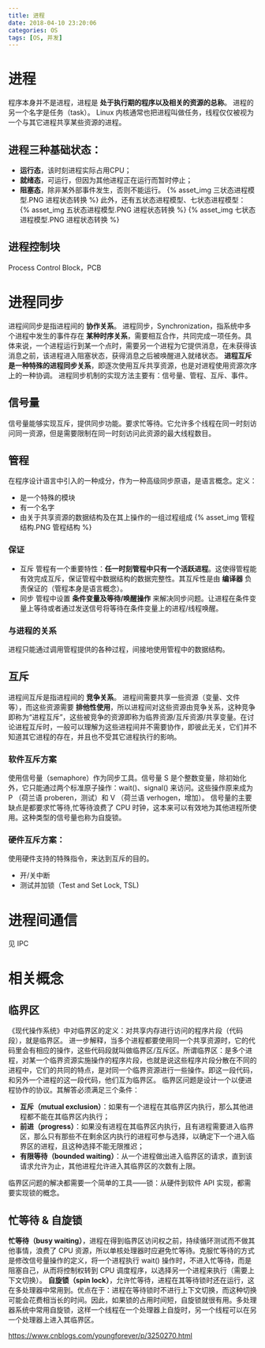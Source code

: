 ```yaml
---
title: 进程
date: 2018-04-10 23:20:06
categories: OS
tags: [OS, 并发]
---
```

# 进程
程序本身并不是进程，进程是 **处于执行期的程序以及相关的资源的总称**。
进程的另一个名字是任务（task）。
Linux 内核通常也把进程叫做任务，线程仅仅被视为一个与其它进程共享某些资源的进程。

## 进程三种基础状态：
* **运行态**，该时刻进程实际占用CPU；
* **就绪态**，可运行，但因为其他进程正在运行而暂时停止；
* **阻塞态**，除非某外部事件发生，否则不能运行。
{% asset_img 三状态进程模型.PNG 进程状态转换 %}
此外，还有五状态进程模型、七状态进程模型：
{% asset_img 五状态进程模型.PNG 进程状态转换 %}
{% asset_img 七状态进程模型.PNG 进程状态转换 %}

## 进程控制块
Process Control Block，PCB


# 进程同步
进程间同步是指进程间的 **协作关系**。
进程同步，Synchronization，指系统中多个进程中发生的事件存在 **某种时序关系**，需要相互合作，共同完成一项任务。具体来说，一个进程运行到某一个点时，需要另一个进程为它提供消息，在未获得该消息之前，该进程进入阻塞状态，获得消息之后被唤醒进入就绪状态。
**进程互斥是一种特殊的进程同步关系**，即逐次使用互斥共享资源，也是对进程使用资源次序上的一种协调。
进程同步机制的实现方法主要有：信号量、管程、互斥、事件。

## 信号量
信号量能够实现互斥，提供同步功能。要求忙等待。它允许多个线程在同一时刻访问同一资源，但是需要限制在同一时刻访问此资源的最大线程数目。

## 管程
在程序设计语言中引入的一种成分，作为一种高级同步原语，是语言概念。定义：
* 是一个特殊的模块
* 有一个名字
* 由关于共享资源的数据结构及在其上操作的一组过程组成
{% asset_img 管程结构.PNG 管程结构 %}

### 保证
* 互斥
管程有一个重要特性：**任一时刻管程中只有一个活跃进程**。这使得管程能有效完成互斥，保证管程中数据结构的数据完整性。其互斥性是由 **编译器** 负责保证的（管程本身是语言概念）。
* 同步
管程中设置 **条件变量及等待/唤醒操作** 来解决同步问题。让进程在条件变量上等待或者通过发送信号将等待在条件变量上的进程/线程唤醒。

### 与进程的关系
进程只能通过调用管程提供的各种过程，间接地使用管程中的数据结构。

## 互斥
进程间互斥是指进程间的 **竞争关系**。
进程间需要共享一些资源（变量、文件等），而这些资源需要 **排他性使用**，所以进程间对这些资源由竞争关系，这种竞争即称为“进程互斥”，这些被竞争的资源即称为临界资源/互斥资源/共享变量。在讨论进程互斥时，一般可以理解为这些进程间并不需要协作，即彼此无关，它们并不知道其它进程的存在，并且也不受其它进程执行的影响。

### 软件互斥方案
使用信号量（semaphore）作为同步工具。信号量 S 是个整数变量，除初始化外，它只能通过两个标准原子操作：wait()、signal() 来访问。这些操作原来成为 P （荷兰语 proberen，测试）和 V （荷兰语 verhogen，增加）。
信号量的主要缺点是都要求忙等待,忙等待浪费了 CPU 时钟，这本来可以有效地为其他进程所使用。这种类型的信号量也称为自旋锁。

### 硬件互斥方案：
使用硬件支持的特殊指令，来达到互斥的目的。
* 开/关中断
* 测试并加锁（Test and Set Lock, TSL)


# 进程间通信
见 IPC


# 相关概念

## 临界区
《现代操作系统》中对临界区的定义：对共享内存进行访问的程序片段（代码段），就是临界区。
进一步解释，当多个进程都要使用同一个共享资源时，它的代码里会有相应的操作，这些代码段就叫做临界区/互斥区。所谓临界区：是多个进程，对某一个临界资源实施操作的程序片段，也就是说这些程序片段分散在不同的进程中，它们的共同的特点，是对同一个临界资源进行一些操作。即这一段代码，和另外一个进程的这一段代码，他们互为临界区。
临界区问题是设计一个以便进程协作的协议。其解答必须满足三个条件：
* **互斥（mutual exclusion）**：如果有一个进程在其临界区内执行，那么其他进程都不能在其临界区内执行；
* **前进（progress）**：如果没有进程在其临界区内执行，且有进程需要进入临界区，那么只有那些不在剩余区内执行的进程可参与选择，以确定下一个进入临界区的进程，且这种选择不能无限推迟；
* **有限等待（bounded waiting）**：从一个进程做出进入临界区的请求，直到该请求允许为止，其他进程允许进入其临界区的次数有上限。

临界区问题的解决都需要一个简单的工具——锁：从硬件到软件 API 实现，都需要实现锁的概念。

## 忙等待 & 自旋锁
**忙等待（busy waiting）**，进程在得到临界区访问权之前，持续循环测试而不做其他事情，浪费了 CPU 资源，所以单核处理器时应避免忙等待。克服忙等待的方式是修改信号量操作的定义，将一个进程执行 wait() 操作时，不进入忙等待，而是阻塞自己，从而将控制权转到 CPU 调度程序，以选择另一个进程来执行（需要上下文切换）。
**自旋锁（spin lock）**，允许忙等待，进程在其等待锁时还在运行，这在多处理器中常用到。优点在于：进程在等待锁时不进行上下文切换，而这种切换可能会花费相当长的时间。因此，如果锁的占用时间短，自旋锁就很有用。多处理器系统中常用自旋锁，这样一个线程在一个处理器上自旋时，另一个线程可以在另一个处理器上进入其临界区。


https://www.cnblogs.com/youngforever/p/3250270.html